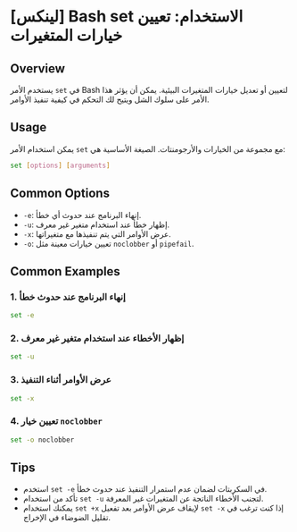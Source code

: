 # [لينكس] Bash set الاستخدام: تعيين خيارات المتغيرات

## Overview
يستخدم الأمر `set` في Bash لتعيين أو تعديل خيارات المتغيرات البيئية. يمكن أن يؤثر هذا الأمر على سلوك الشل ويتيح لك التحكم في كيفية تنفيذ الأوامر.

## Usage
يمكن استخدام الأمر `set` مع مجموعة من الخيارات والأرجومنتات. الصيغة الأساسية هي:

```bash
set [options] [arguments]
```

## Common Options
- `-e`: إنهاء البرنامج عند حدوث أي خطأ.
- `-u`: إظهار خطأ عند استخدام متغير غير معرف.
- `-x`: عرض الأوامر التي يتم تنفيذها مع متغيراتها.
- `-o`: تعيين خيارات معينة مثل `noclobber` أو `pipefail`.

## Common Examples
### 1. إنهاء البرنامج عند حدوث خطأ
```bash
set -e
```

### 2. إظهار الأخطاء عند استخدام متغير غير معرف
```bash
set -u
```

### 3. عرض الأوامر أثناء التنفيذ
```bash
set -x
```

### 4. تعيين خيار `noclobber`
```bash
set -o noclobber
```

## Tips
- استخدم `set -e` في السكربتات لضمان عدم استمرار التنفيذ عند حدوث خطأ.
- تأكد من استخدام `set -u` لتجنب الأخطاء الناتجة عن المتغيرات غير المعرفة.
- يمكنك استخدام `set +x` لإيقاف عرض الأوامر بعد تفعيل `set -x` إذا كنت ترغب في تقليل الضوضاء في الإخراج.